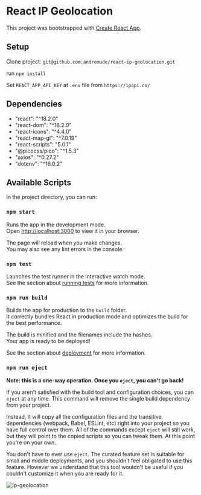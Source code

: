 # React IP Geolocation

This project was bootstrapped with [Create React App](https://github.com/facebook/create-react-app).

## Setup

Clone project: `git@github.com:andremude/react-ip-geolocation.git`

run `npm install`

Set `REACT_APP_API_KEY` at `.env` file from `https://ipapi.co/`

## Dependencies 
<ul>
  <li>"react": "^18.2.0"</li>
  <li>"react-dom": "^18.2.0"</li>
  <li>"react-icons": "^4.4.0"</li>
  <li>"react-map-gl": "^7.0.19"</li>
  <li>"react-scripts": "5.0.1"</li>
  <li>"@picocss/pico": "^1.5.3"</li>
  <li>"axios": "^0.27.2"</li>
  <li>"dotenv": "^16.0.2"</li>
</ul>    

## Available Scripts

In the project directory, you can run:

### `npm start`

Runs the app in the development mode.\
Open [http://localhost:3000](http://localhost:3000) to view it in your browser.

The page will reload when you make changes.\
You may also see any lint errors in the console.

### `npm test`

Launches the test runner in the interactive watch mode.\
See the section about [running tests](https://facebook.github.io/create-react-app/docs/running-tests) for more information.

### `npm run build`

Builds the app for production to the `build` folder.\
It correctly bundles React in production mode and optimizes the build for the best performance.

The build is minified and the filenames include the hashes.\
Your app is ready to be deployed!

See the section about [deployment](https://facebook.github.io/create-react-app/docs/deployment) for more information.

### `npm run eject`

**Note: this is a one-way operation. Once you `eject`, you can't go back!**

If you aren't satisfied with the build tool and configuration choices, you can `eject` at any time. This command will remove the single build dependency from your project.

Instead, it will copy all the configuration files and the transitive dependencies (webpack, Babel, ESLint, etc) right into your project so you have full control over them. All of the commands except `eject` will still work, but they will point to the copied scripts so you can tweak them. At this point you're on your own.

You don't have to ever use `eject`. The curated feature set is suitable for small and middle deployments, and you shouldn't feel obligated to use this feature. However we understand that this tool wouldn't be useful if you couldn't customize it when you are ready for it.

![ip-geolocation](https://github.com/andremude/react-ip-geolocation/assets/71613801/8c413cbe-b86c-4ef9-a5aa-94601cf79363)
